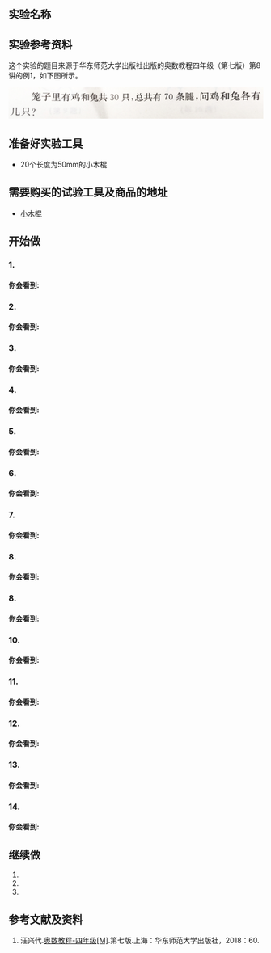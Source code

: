 ## 实验名称

## 实验参考资料

这个实验的题目来源于华东师范大学出版社出版的奥数教程四年级（第七版）第8讲的例1，如下图所示。

![](/images/四年级/鸡兔同笼问题/鸡兔同笼问题-奥数教程4年级-p60.jpg)

## 准备好实验工具
- 20个长度为50mm的小木棍


## 需要购买的试验工具及商品的地址

- [小木棍](https://item.taobao.com/item.htm?spm=a1z09.2.0.0.522e2e8dcBCn3c&id=44790274638&_u=lc6ncuddc99)

 
## 开始做

### 1. 


#### 你会看到: 


### 2. 


#### 你会看到: 


### 3. 


#### 你会看到: 


### 4. 


#### 你会看到: 


### 5. 


#### 你会看到: 


### 6. 


#### 你会看到: 


### 7. 


#### 你会看到: 


### 8. 


#### 你会看到: 


### 8. 


#### 你会看到: 


### 10. 


#### 你会看到: 


### 11. 


#### 你会看到: 


### 12. 


#### 你会看到: 


### 13. 


#### 你会看到: 


### 14. 


#### 你会看到: 


## 继续做

1. 

2. 

3. 

## 参考文献及资料

1. 汪兴代.[奥数教程-四年级[M]](https://detail.tmall.com/item.htm?id=39617102182&spm=a1z09.2.0.0.14b52e8dIjDpBL&_u=tc6ncud215a).第七版.上海：华东师范大学出版社，2018：60.